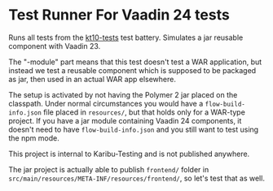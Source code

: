 # Test Runner For Vaadin 24 tests

Runs all tests from the [kt10-tests](../kt10-tests) test battery.
Simulates a jar reusable component with Vaadin 23.

The "-module" part means that this test doesn't test a WAR application,
but instead we test a reusable component which is supposed to be packaged
as jar, then used in an actual WAR app elsewhere.

The setup is activated by not having the Polymer 2 jar placed on the classpath.
Under normal circumstances you would have a `flow-build-info.json` file
placed in `resources/`, but that holds only for a WAR-type project.
If you have a jar module containing Vaadin 24 components, it doesn't need
to have `flow-build-info.json` and you still want to test using
the npm mode.

This project is internal to Karibu-Testing and is not published anywhere.

The jar project is actually able to publish `frontend/` folder in
`src/main/resources/META-INF/resources/frontend/`, so let's test that as well.
